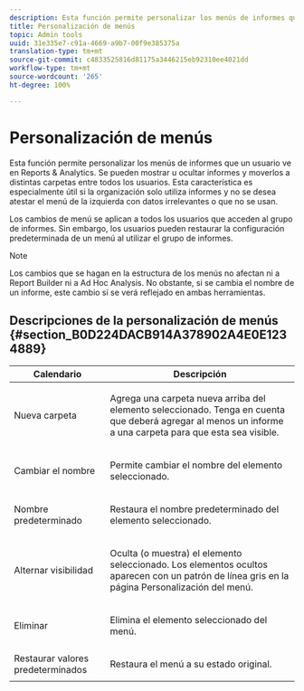 ```yaml
---
description: Esta función permite personalizar los menús de informes que un usuario ve en Reports & Analytics. Se pueden mostrar u ocultar informes y moverlos a distintas carpetas entre todos los usuarios. Esta característica es especialmente útil si la organización solo utiliza informes y no se desea atestar el menú de la izquierda con datos irrelevantes o que no se usan.
title: Personalización de menús
topic: Admin tools
uuid: 31e335e7-c91a-4669-a9b7-00f9e385375a
translation-type: tm+mt
source-git-commit: c4833525816d81175a3446215eb92310ee4021dd
workflow-type: tm+mt
source-wordcount: '265'
ht-degree: 100%

---
```



# Personalización de menús

Esta función permite personalizar los menús de informes que un usuario ve en Reports &amp; Analytics. Se pueden mostrar u ocultar informes y moverlos a distintas carpetas entre todos los usuarios. Esta característica es especialmente útil si la organización solo utiliza informes y no se desea atestar el menú de la izquierda con datos irrelevantes o que no se usan.

Los cambios de menú se aplican a todos los usuarios que acceden al grupo de informes. Sin embargo, los usuarios pueden restaurar la configuración predeterminada de un menú al utilizar el grupo de informes.

>[!NOTE]
>
>Los cambios que se hagan en la estructura de los menús no afectan ni a Report Builder ni a Ad Hoc Analysis. No obstante, si se cambia el nombre de un informe, este cambio sí se verá reflejado en ambas herramientas.

## Descripciones de la personalización de menús {#section_B0D224DACB914A378902A4E0E1234889}

<table id="table_E609632569EB499184E56618C2CEF742"> 
 <thead> 
  <tr> 
   <th colname="col1" class="entry"> Calendario </th> 
   <th colname="col2" class="entry"> Descripción </th> 
  </tr> 
 </thead>
 <tbody> 
  <tr> 
   <td colname="col1"> <span class="wintitle"> Nueva carpeta</span> </td> 
   <td colname="col2"> <p> Agrega una carpeta nueva arriba del elemento seleccionado. Tenga en cuenta que deberá agregar al menos un informe a una carpeta para que esta sea visible. </p> </td> 
  </tr> 
  <tr> 
   <td colname="col1"> <span class="wintitle"> Cambiar el nombre</span> </td> 
   <td colname="col2"> <p> Permite cambiar el nombre del elemento seleccionado. </p> </td> 
  </tr> 
  <tr> 
   <td colname="col1"> <span class="wintitle"> Nombre predeterminado</span> </td> 
   <td colname="col2"> <p> Restaura el nombre predeterminado del elemento seleccionado. </p> </td> 
  </tr> 
  <tr> 
   <td colname="col1"> <span class="wintitle"> Alternar visibilidad</span> </td> 
   <td colname="col2"> <p> Oculta (o muestra) el elemento seleccionado. Los elementos ocultos aparecen con un patrón de línea gris en la página Personalización del menú. </p> </td> 
  </tr> 
  <tr> 
   <td colname="col1"> <span class="wintitle"> Eliminar</span> </td> 
   <td colname="col2"> <p> Elimina el elemento seleccionado del menú. </p> </td> 
  </tr> 
  <tr> 
   <td colname="col1"> <span class="wintitle"> Restaurar valores predeterminados</span> </td> 
   <td colname="col2"> <p> Restaura el menú a su estado original. </p> </td> 
  </tr> 
 </tbody> 
</table>


